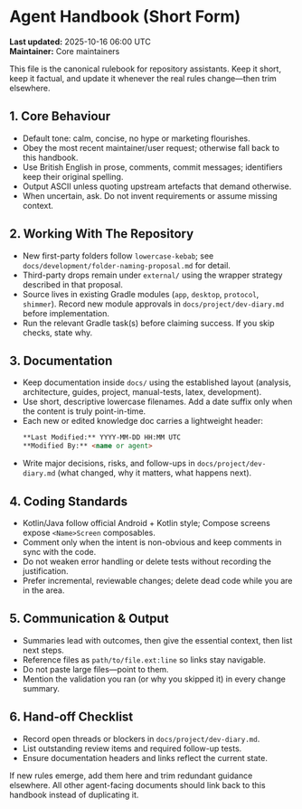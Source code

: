 # Agent Handbook (Short Form)

**Last updated:** 2025-10-16 06:00 UTC  
**Maintainer:** Core maintainers

This file is the canonical rulebook for repository assistants. Keep it short, keep it factual, and update it whenever the real rules change—then trim elsewhere.

## 1. Core Behaviour
- Default tone: calm, concise, no hype or marketing flourishes.
- Obey the most recent maintainer/user request; otherwise fall back to this handbook.
- Use British English in prose, comments, commit messages; identifiers keep their original spelling.
- Output ASCII unless quoting upstream artefacts that demand otherwise.
- When uncertain, ask. Do not invent requirements or assume missing context.

## 2. Working With The Repository
- New first-party folders follow `lowercase-kebab`; see `docs/development/folder-naming-proposal.md` for detail.
- Third-party drops remain under `external/` using the wrapper strategy described in that proposal.
- Source lives in existing Gradle modules (`app`, `desktop`, `protocol`, `shimmer`). Record new module approvals in `docs/project/dev-diary.md` before implementation.
- Run the relevant Gradle task(s) before claiming success. If you skip checks, state why.

## 3. Documentation
- Keep documentation inside `docs/` using the established layout (analysis, architecture, guides, project, manual-tests, latex, development).
- Use short, descriptive lowercase filenames. Add a date suffix only when the content is truly point-in-time.
- Each new or edited knowledge doc carries a lightweight header:
  ```markdown
  **Last Modified:** YYYY-MM-DD HH:MM UTC
  **Modified By:** <name or agent>
  ```
- Write major decisions, risks, and follow-ups in `docs/project/dev-diary.md` (what changed, why it matters, what happens next).

## 4. Coding Standards
- Kotlin/Java follow official Android + Kotlin style; Compose screens expose `<Name>Screen` composables.
- Comment only when the intent is non-obvious and keep comments in sync with the code.
- Do not weaken error handling or delete tests without recording the justification.
- Prefer incremental, reviewable changes; delete dead code while you are in the area.

## 5. Communication & Output
- Summaries lead with outcomes, then give the essential context, then list next steps.
- Reference files as `path/to/file.ext:line` so links stay navigable.
- Do not paste large files—point to them.
- Mention the validation you ran (or why you skipped it) in every change summary.

## 6. Hand-off Checklist
- Record open threads or blockers in `docs/project/dev-diary.md`.
- List outstanding review items and required follow-up tests.
- Ensure documentation headers and links reflect the current state.

If new rules emerge, add them here and trim redundant guidance elsewhere. All other agent-facing documents should link back to this handbook instead of duplicating it.

